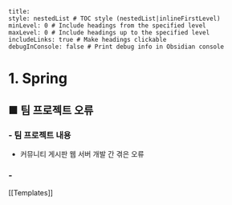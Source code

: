 ```table-of-contents
title: 
style: nestedList # TOC style (nestedList|inlineFirstLevel)
minLevel: 0 # Include headings from the specified level
maxLevel: 0 # Include headings up to the specified level
includeLinks: true # Make headings clickable
debugInConsole: false # Print debug info in Obsidian console
```

# 1. Spring
## ■ 팀 프로젝트 오류

### - 팀 프로젝트 내용
- 커뮤니티 게시판 웹 서버 개발 간 겪은 오류

### - 






[[Templates]]
